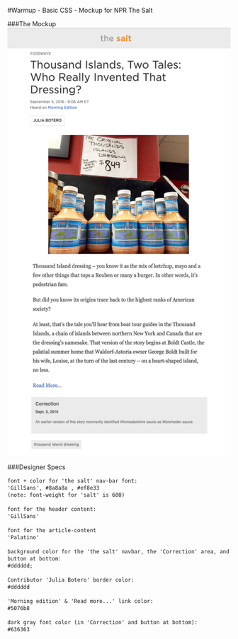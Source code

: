 #Warmup - Basic CSS - Mockup for NPR The Salt

###The Mockup
![mockup](./mockups/npr-basic-css-mockup.png)


###Designer Specs
```
font + color for 'the salt' nav-bar font:
'GillSans', #8a8a8a , #ef8e33 
(note: font-weight for 'salt' is 600)

font for the header content:
'GillSans'

font for the article-content
'Palatino'

background color for the 'the salt' navbar, the 'Correction' area, and button at bottom:
#dddddd;

Contributor 'Julia Botero' border color:
#dddddd

'Morning edition' & 'Read more...' link color:
#5076b8

dark gray font color (in 'Correction' and button at bottom):
#636363
```
